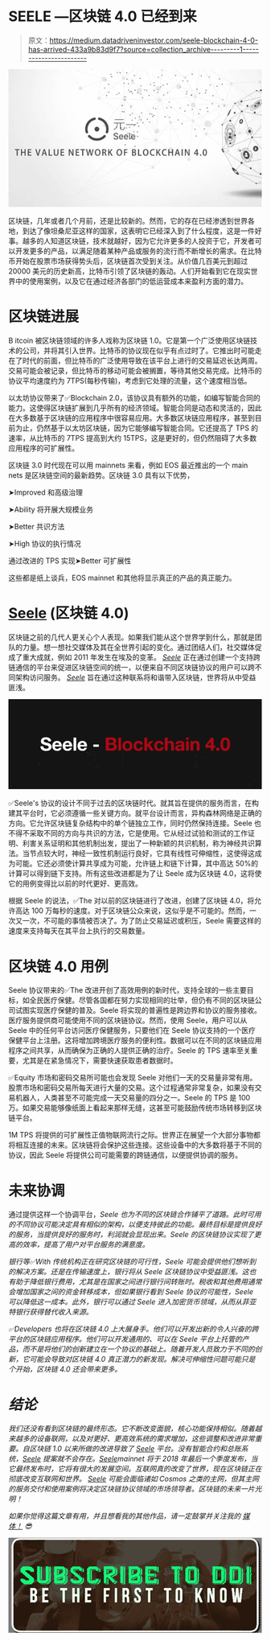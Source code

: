 # SEELE —区块链 4.0 已经到来

> 原文：<https://medium.datadriveninvestor.com/seele-blockchain-4-0-has-arrived-433a9b83d9f7?source=collection_archive---------1----------------------->

![](img/9e8ca57f948ccd6b2151b251201f2899.png)

区块链，几年或者几个月前，还是比较新的。然而，它的存在已经渗透到世界各地，到达了像坦桑尼亚这样的国家，这表明它已经深入到了什么程度，这是一件好事。越多的人知道区块链，技术就越好，因为它允许更多的人投资于它，开发者可以开发更多的产品，以满足随着某种产品或服务的流行而不断增长的需求。在比特币开始在股票市场获得势头后，区块链首次受到关注。从价值几百美元到超过 20000 美元的历史新高，比特币引领了区块链的轰动。人们开始看到它在现实世界中的使用案例，以及它在通过经济各部门的低运营成本来盈利方面的潜力。

# 区块链进展

B itcoin 被区块链领域的许多人戏称为区块链 1.0。它是第一个广泛使用区块链技术的公司，并将其引入世界。比特币的协议现在似乎有点过时了。它推出时可能走在了时代的前面，但比特币的广泛使用导致在该平台上进行的交易延迟长达两周。交易可能会被记录，但比特币的移动可能会被搁置，等待其他交易完成。比特币的协议平均速度约为 7TPS(每秒传输)，考虑到它处理的流量，这个速度相当低。

以太坊协议带来了✅Blockchain 2.0，该协议具有额外的功能，如编写智能合同的能力。这使得区块链扩展到几乎所有的经济领域。智能合同是动态和灵活的，因此在大多数基于区块链的应用程序中很容易应用。大多数区块链应用程序，甚至到目前为止，仍然基于以太坊区块链，因为它能够编写智能合同。它还提高了 TPS 的速率，从比特币的 7TPS 提高到大约 15TPS，这是更好的，但仍然阻碍了大多数应用程序的可扩展性。

区块链 3.0 时代现在可以用 mainnets 来看，例如 EOS 最近推出的一个 main nets 是区块链空间的最新趋势。区块链 3.0 具有以下优势，

➤Improved 和高级治理

➤Ability 将开展大规模业务

➤Better 共识方法

➤High 协议的执行情况

通过改进的 TPS 实现➤Better 可扩展性

这些都是纸上谈兵，EOS mainnet 和其他将显示真正的产品的真正能力。

# [Seele](http://seele.pro/) (区块链 4.0)

区块链之前的几代人更关心个人表现。如果我们能从这个世界学到什么，那就是团队的力量。想一想社交媒体及其在全世界引起的变化。通过团结人们，社交媒体促成了重大成就，例如 2011 年发生在埃及的变革。 [*Seele*](http://seele.pro/) 正在通过创建一个支持跨链通信的平台来促进区块链空间的统一，以便来自不同区块链协议的用户可以跨不同架构访问服务。 [*Seele*](http://seele.pro/) 旨在通过这种联系将和谐带入区块链，世界将从中受益匪浅。

![](img/9b15c268d8798e7d40cbb23984163e8d.png)

✅Seele's 协议的设计不同于过去的区块链时代。就其旨在提供的服务而言，在构建其平台时，它必须遵循一些关键方向。就平台设计而言，异构森林网络是正确的方向。它允许区块链复杂结构中的单个链独立工作，同时仍然保持连接。Seele 也不得不采取不同的方向与共识的方法，它是使用。它从经过试验和测试的工作证明、利害关系证明和其他机制出发，提出了一种新颖的共识机制，称为神经共识算法。当节点较大时，神经一致性机制运行良好，它具有线性可伸缩性，这使得这成为可能。它还必须使计算共享成为可能，允许链上和链下计算，其中高达 50%的计算可以得到链下支持。所有这些改进都是为了让 Seele 成为区块链 4.0，这将使它的用例变得比以前的时代更好、更高效。

根据 Seele 的说法，✅The 对以前的区块链进行了改进，创建了区块链 4.0，将允许高达 100 万每秒的速度。对于区块链公众来说，这似乎是不可能的。然而，一次又一次，不可能的事情被否决了。为了防止交易延迟或积压，Seele 需要这样的速度来支持每天在其平台上执行的交易数量。

# 区块链 4.0 用例

Seele 协议带来的✅The 改进开创了高效用例的新时代，支持全球的一些主要目标，如全民医疗保健。尽管各国都在努力实现相同的壮举，但仍有不同的区块链公司试图实现医疗保健的普及。Seele 将实现的普遍性是跨边界和协议的服务接收。医疗服务提供商可能使用不同的区块链协议。然而，使用 Seele，用户可以从 Seele 中的任何平台访问医疗保健服务，只要他们在 Seele 协议支持的一个医疗保健平台上注册。这将增加跨境医疗服务的便利性。数据可以在不同的区块链应用程序之间共享，从而确保为正确的人提供正确的治疗。Seele 的 TPS 速率至关重要，尤其是在紧急情况下，需要快速获取患者数据时。

✅Equity 市场和密码交易所可能也会发现 Seele 对他们一天的交易量非常有用。股票市场和密码交易所每天进行大量的交易。这个过程通常非常复杂，如果没有交易机器人，人类甚至不可能完成一天交易量的四分之一。Seele 的 TPS 是 100 万。如果交易能够像纸面上看起来那样无缝，这甚至可能鼓励传统市场转移到区块链平台。

1M TPS 将提供的可扩展性正值物联网流行之际。世界正在展望一个大部分事物都将相互连接的未来。区块链将会保护这些连接。这些设备中的大多数将基于不同的协议，因此 Seele 将提供公司可能需要的跨链通信，以便提供协调的服务。

# 未来协调

通过提供这样一个协调平台，[](http://seele.pro/)*Seele 也为不同的区块链合作铺平了道路。此时可用的不同协议可能决定具有相似的架构，以便支持彼此的功能。最终目标是提供良好的服务，当提供良好的服务时，利润就会显现出来。Seele 的区块链协议实现了更高的效率，提高了用户对平台服务的满意度。*

*银行等✅With 传统机构正在研究区块链的可行性，Seele 可能会提供他们想听到的解决方案。还是在传输速度上，银行将从 Seele 区块链协议中受益匪浅。这也有助于降低银行费用，尤其是在国家之间进行银行间转账时。税收和其他费用通常会增加国家之间的资金转移成本，但如果银行看到 Seele 协议的可能性，Seele 可以降低这一成本。此外，银行可以通过 Seele 进入加密货币领域，从而从菲亚特银行获得替代收入来源。*

*✅Developers 也将在区块链 4.0 上大展身手。他们可以开发出新的令人兴奋的跨平台的区块链应用程序。他们可以开发通用的、可以在 Seele 平台上托管的产品，而不是将他们的创新建立在一个协议的基础上。随着开发人员致力于不同的创新，它可能会导致对区块链 4.0 真正潜力的新发现。解决可伸缩性问题可能只是个开始，区块链 4.0 还会带来更多。*

# *结论*

*我们还没有看到区块链的最终形态。它不断改变面貌，核心功能保持相似。随着越来越多的设备联网，以及对更好、更高效系统的需求增加，这些调整和改进非常重要。自区块链 1.0 以来所做的改进导致了 [*Seele*](http://seele.pro/) 平台。没有智能合约和总账系统，[*Seele*](http://seele.pro/) 提案就不会存在。[*Seele*](http://seele.pro/)mainnet 将于 2018 年最后一个季度发布，当它最终发布时，它将有很大的发展空间。互联网真的改变了世界，现在区块链正在彻底改变互联网和世界。 [*Seele*](http://seele.pro/) 可能会面临诸如 Cosmos 之类的主网，但其主网的服务交付和使用案例将决定区块链协议领域的市场领导者。区块链的未来一片光明！*

*如果你觉得这篇文章有用，并且想看我的其他作品，请一定鼓掌并关注我的 [*媒体*！](https://medium.com/@salmanmiah) *😎**

*[![](img/77a7e9c7cd800c68bee06b751e8aed70.png)](http://eepurl.com/dw5NFP)*